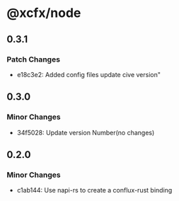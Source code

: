 # @xcfx/node

## 0.3.1

### Patch Changes

- e18c3e2: Added config files update cive version"

## 0.3.0

### Minor Changes

- 34f5028: Update version Number(no changes)

## 0.2.0

### Minor Changes

- c1ab144: Use napi-rs to create a conflux-rust binding
